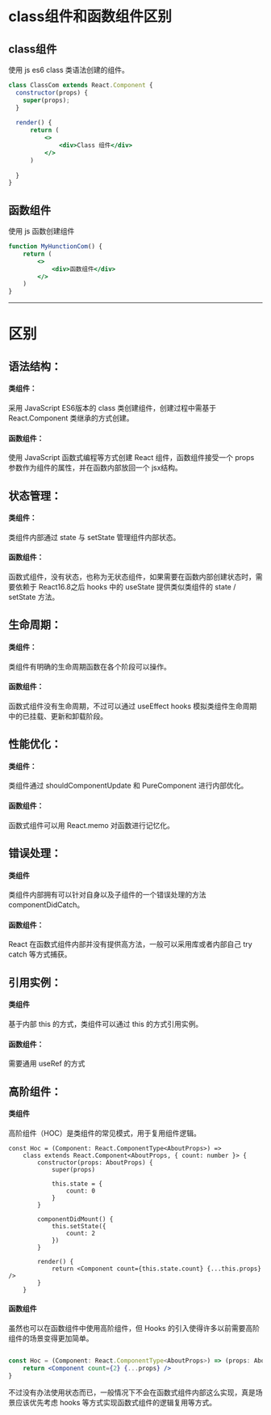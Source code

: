 # class组件和函数组件区别


## class组件

使用 js es6 class 类语法创建的组件。

```jsx
class ClassCom extends React.Component {
  constructor(props) {
    super(props);
  }
  
  render() {
      return (
          <>
              <div>Class 组件</div>
          </>
      )
      
  }
}
```

## 函数组件

使用 js 函数创建组件


```jsx
function MyHunctionCom() {
    return (
        <>
            <div>函数组件</div>
        </>
    )
}
```

---

# 区别

## 语法结构：

#### **类组件**：

采用 JavaScript ES6版本的 class 类创建组件，创建过程中需基于 React.Component 类继承的方式创建。

#### **函数组件**：

使用 JavaScript 函数式编程等方式创建 React 组件，函数组件接受一个 props 参数作为组件的属性，并在函数内部放回一个 jsx结构。

## 状态管理：

#### **类组件**：

类组件内部通过 state 与 setState 管理组件内部状态。

#### **函数组件**：

函数式组件，没有状态，也称为无状态组件，如果需要在函数内部创建状态时，需要依赖于 React16.8之后 hooks 中的 useState 提供类似类组件的 state / setState 方法。

## 生命周期：

#### **类组件**：

类组件有明确的生命周期函数在各个阶段可以操作。


#### **函数组件**：

函数式组件没有生命周期，不过可以通过 useEffect hooks 模拟类组件生命周期中的已挂载、更新和卸载阶段。

## 性能优化：

#### **类组件**：

类组件通过 shouldComponentUpdate 和 PureComponent 进行内部优化。

#### **函数组件**：

函数式组件可以用 React.memo 对函数进行记忆化。

## 错误处理：

#### **类组件**

类组件内部拥有可以针对自身以及子组件的一个错误处理的方法 componentDidCatch。

#### **函数组件**：

React 在函数式组件内部并没有提供高方法，一般可以采用库或者内部自己 try catch 等方式捕获。

## 引用实例：

#### **类组件**

基于内部 this 的方式，类组件可以通过 this 的方式引用实例。

#### **函数组件**：

需要通用 useRef 的方式

## 高阶组件：

#### **类组件**

高阶组件（HOC）是类组件的常见模式，用于复用组件逻辑。

```tsx
const Hoc = (Component: React.ComponentType<AboutProps>) =>
    class extends React.Component<AboutProps, { count: number }> {
        constructor(props: AboutProps) {
            super(props)

            this.state = {
                count: 0
            }
        }

        componentDidMount() {
            this.setState({
                count: 2
            })
        }

        render() {
            return <Component count={this.state.count} {...this.props} />
        }
    }
```

#### **函数组件**

虽然也可以在函数组件中使用高阶组件，但 Hooks 的引入使得许多以前需要高阶组件的场景变得更加简单。
```jsx

const Hoc = (Component: React.ComponentType<AboutProps>) => (props: AboutProps) => {
    return <Component count={2} {...props} />
}
```

不过没有办法使用状态而已，一般情况下不会在函数式组件内部这么实现，真是场景应该优先考虑 hooks 等方式实现函数式组件的逻辑复用等方式。

